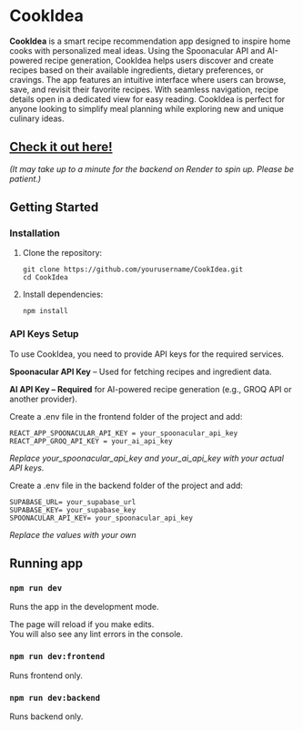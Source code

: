 # CookIdea 

**CookIdea** is a smart recipe recommendation app designed to inspire home cooks with personalized meal ideas. Using the Spoonacular API and AI-powered recipe generation, CookIdea helps users discover and create recipes based on their available ingredients, dietary preferences, or cravings. The app features an intuitive interface where users can browse, save, and revisit their favorite recipes. With seamless navigation, recipe details open in a dedicated view for easy reading. CookIdea is perfect for anyone looking to simplify meal planning while exploring new and unique culinary ideas.

## [Check it out here!](https://cook-idea.vercel.app/) 
*(It may take up to a minute for the backend on Render to spin up. Please be patient.)*

## Getting Started  

### Installation  

1. Clone the repository:  
   ```
   git clone https://github.com/yourusername/CookIdea.git
   cd CookIdea
   ```
2. Install dependencies:
    ```
    npm install
    ```

### API Keys Setup
To use CookIdea, you need to provide API keys for the required services.

**Spoonacular API Key** – Used for fetching recipes and ingredient data.

**AI API Key – Required** for AI-powered recipe generation (e.g., GROQ API or another provider).

Create a .env file in the frontend folder of the project and add:

```
REACT_APP_SPOONACULAR_API_KEY = your_spoonacular_api_key
REACT_APP_GROQ_API_KEY = your_ai_api_key
```
*Replace your_spoonacular_api_key and your_ai_api_key with your actual API keys.*

Create a .env file in the backend folder of the project and add:

```
SUPABASE_URL= your_supabase_url
SUPABASE_KEY= your_supabase_key
SPOONACULAR_API_KEY= your_spoonacular_api_key
```
*Replace the values with your own*

## Running app

### `npm run dev`

Runs the app in the development mode.

The page will reload if you make edits.\
You will also see any lint errors in the console.

### `npm run dev:frontend`

Runs frontend only.

### `npm run dev:backend`

Runs backend only.
